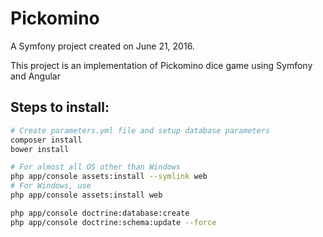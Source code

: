 Pickomino 
======================

A Symfony project created on June 21, 2016.

This project is an implementation of Pickomino dice game using Symfony and Angular

##	Steps to install:

```bash
# Create parameters.yml file and setup database parameters
composer install
bower install

# For almost all OS other than Windows
php app/console assets:install --symlink web
# For Windows, use
php app/console assets:install web

php app/console doctrine:database:create
php app/console doctrine:schema:update --force
```
